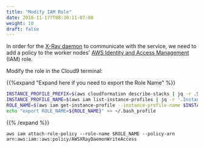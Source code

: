 ```yaml
---
title: "Modify IAM Role"
date: 2018-11-177T08:30:11-07:00
weight: 10
draft: false
---
```


In order for the [X-Ray daemon](https://docs.aws.amazon.com/xray/latest/devguide/xray-daemon.html) to communicate with the service, we need to add a policy to the worker nodes' [AWS Identity and Access Management](https://aws.amazon.com/iam/) (IAM) role.

Modify the role in the Cloud9 terminal:

{{%expand "Expand here if you need to export the Role Name" %}}

```bash
INSTANCE_PROFILE_PREFIX=$(aws cloudformation describe-stacks | jq -r .Stacks[].StackName | grep eksctl-eksworkshop-eksctl-nodegroup)
INSTANCE_PROFILE_NAME=$(aws iam list-instance-profiles | jq -r '.InstanceProfiles[].InstanceProfileName' | grep $INSTANCE_PROFILE_PREFIX)
ROLE_NAME=$(aws iam get-instance-profile --instance-profile-name $INSTANCE_PROFILE_NAME | jq -r '.InstanceProfile.Roles[] | .RoleName')
echo "export ROLE_NAME=${ROLE_NAME}" >> ~/.bash_profile
```

{{% /expand %}}

```
aws iam attach-role-policy --role-name $ROLE_NAME --policy-arn arn:aws:iam::aws:policy/AWSXRayDaemonWriteAccess
```
